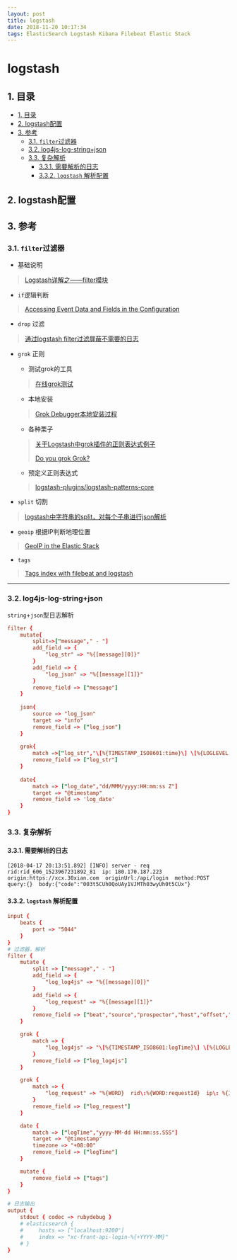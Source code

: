 ```yaml
---
layout: post
title: logstash
date: 2018-11-20 10:17:34
tags: ElasticSearch Logstash Kibana Filebeat Elastic Stack
---
```


# logstash

## 1. 目录

<!-- TOC depthFrom:2 -->

- [1. 目录](#1-目录)
- [2. logstash配置](#2-logstash配置)
- [3. 参考](#3-参考)
    - [3.1. `filter`过滤器](#31-filter过滤器)
    - [3.2. log4js-log-string+json](#32-log4js-log-stringjson)
    - [3.3. 复杂解析](#33-复杂解析)
        - [3.3.1. 需要解析的日志](#331-需要解析的日志)
        - [3.3.2. `logstash` 解析配置](#332-logstash-解析配置)

<!-- /TOC -->

## 2. logstash配置

## 3. 参考

### 3.1. `filter`过滤器

- 基础说明
> [Logstash详解之——filter模块](https://yq.aliyun.com/articles/154341)

- `if`逻辑判断
> [Accessing Event Data and Fields in the Configuration](https://www.elastic.co/guide/en/logstash/current/event-dependent-configuration.html)

- `drop` 过滤
> [通过logstash filter过滤屏蔽不需要的日志](http://xiaorui.cc/2015/12/24/%E9%80%9A%E8%BF%87logstash-filter%E8%BF%87%E6%BB%A4%E5%B1%8F%E8%94%BD%E4%B8%8D%E9%9C%80%E8%A6%81%E7%9A%84%E6%97%A5%E5%BF%97/)

- `grok` 正则
  - 测试grok的工具
  >  [在线grok测试](http://grokdebug.herokuapp.com/)

  - 本地安装
  > [Grok Debugger本地安装过程](https://blog.csdn.net/qq_33588470/article/details/53079293)

  - 各种栗子
  > [关于Logstash中grok插件的正则表达式例子](https://blog.csdn.net/liukuan73/article/details/52318243)
  >
  > [Do you grok Grok?](https://www.elastic.co/blog/do-you-grok-grok)

  - 预定义正则表达式
  > [logstash-plugins/logstash-patterns-core](https://github.com/logstash-plugins/logstash-patterns-core/tree/master/patterns)


- `split` 切割
> [logstash中字符串的split，对每个子串进行json解析](http://blog.csdn.net/ty_0930/article/details/52218276)

- `geoip` 根据IP判断地理位置
> [GeoIP in the Elastic Stack](https://www.elastic.co/blog/geoip-in-the-elastic-stack)

- `tags` 
> [Tags index with filebeat and logstash](https://stackoverflow.com/questions/36055778/tags-index-with-filebeat-and-logstash)
***

### 3.2. log4js-log-string+json

`string`+`json`型日志解析

```conf
filter {
    mutate{
        split=>["message"," - "]
        add_field => {
            "log_str" => "%{[message][0]}"
        }
        add_field => {
            "log_json" => "%{[message][1]}"
        }
        remove_field => ["message"]
    }
    
    json{
        source => "log_json"
        target => "info"
        remove_field => ["log_json"]
    }
    
    grok{
        match =>["log_str","\[%{TIMESTAMP_ISO8601:time}\] \[%{LOGLEVEL:level}\] %{WORD:method}"]
        remove_field => ["log_str"]
    }
    
    date{
        match => ["log_date","dd/MMM/yyyy:HH:mm:ss Z"]
        target => "@timestamp"
        remove_field => 'log_date'
    }
}
```

### 3.3. 复杂解析

#### 3.3.1. 需要解析的日志

```log
[2018-04-17 20:13:51.892] [INFO] server - req  rid:rid_606_1523967231892_81  ip: 180.170.187.223  origin:https://xcx.30xian.com  originUrl:/api/login  method:POST  query:{}  body:{"code":"003t5CUh0QoUAy1VJMTh03wyUh0t5CUx"}
```

#### 3.3.2. `logstash` 解析配置

```conf
input {
    beats {
        port => "5044"
    }
}
# 过滤器，解析
filter {
    mutate {
        split => ["message"," - "]
        add_field => {
            "log_log4js" => "%{[message][0]}"
        }
        add_field => {
            "log_request" => "%{[message][1]}"
        }
        remove_field => ["beat","source","prospector","host","offset","message"]
    }

    grok {
        match => {
            "log_log4js" => "\[%{TIMESTAMP_ISO8601:logTime}\] \[%{LOGLEVEL:logLevel}\] %{WORD}"
        }
        remove_field => ["log_log4js"]
    }

    grok {
        match => {
            "log_request" => "%{WORD}  rid\:%{WORD:requestId}  ip\: %{IPV4:clientIPv4}  origin\:%{URI:origin}  originUrl\:\/api\/login  method\:%{WORD:method}"
        }
        remove_field => ["log_request"]
    }

    date {
        match => ["logTime","yyyy-MM-dd HH:mm:ss.SSS"]
        target => "@timestamp"
        timezone => "+08:00"
        remove_field => ["logTime"]
    }

    mutate {
        remove_field => ["tags"]
    }
}

# 日志输出
output {
    stdout { codec => rubydebug }
    # elasticsearch {
    #     hosts => ["localhost:9200"]
    #     index => "xc-front-api-login-%{+YYYY-MM}"
    # }
}
```